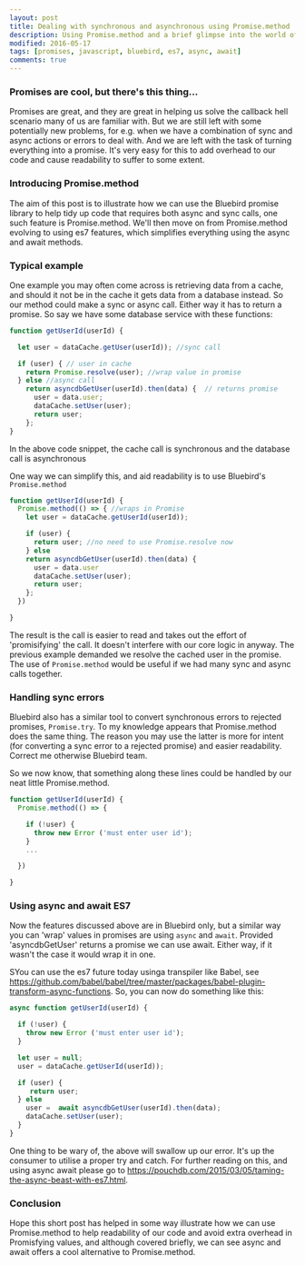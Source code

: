 ```yaml
---
layout: post
title: Dealing with synchronous and asynchronous using Promise.method
description: Using Promise.method and a brief glimpse into the world of async and await
modified: 2016-05-17
tags: [promises, javascript, bluebird, es7, async, await]
comments: true
---
```


### Promises are cool, but there's this thing...

Promises are great, and they are great in helping us solve the callback hell scenario many of us are familiar with. But we are still left with some potentially new problems, for e.g. when we have a combination of sync and async actions or errors to deal with. And we are left with the task of turning everything into a promise. It's very easy for this to add overhead to our code and cause readability to suffer to some extent.

### Introducing Promise.method

The aim of this post is to illustrate how we can use the Bluebird promise library to help tidy up code that requires both async and sync calls, one such feature is Promise.method. We'll then move on from Promise.method evolving to using es7 features, which simplifies everything using the async and await methods.

### Typical example

One example you may often come across is retrieving data from a cache, and should it not be in the cache it gets data from a database instead. So our method could make a sync or async call. Either way it has to return a promise. So say we have some database service with these functions:

```js
function getUserId(userId) {

  let user = dataCache.getUser(userId)); //sync call

  if (user) { // user in cache
    return Promise.resolve(user); //wrap value in promise
  } else //async call
    return asyncdbGetUser(userId).then(data) {  // returns promise
      user = data.user;
      dataCache.setUser(user);
      return user;
    };
}
```

In the above code snippet, the cache call is synchronous and the database call is asynchronous

One way we can simplify this, and aid readability is to use Bluebird's `Promise.method`

```js
function getUserId(userId) {
  Promise.method(() => { //wraps in Promise
    let user = dataCache.getUserId(userId));

    if (user) {
      return user; //no need to use Promise.resolve now
    } else
    return asyncdbGetUser(userId).then(data) {
      user = data.user
      dataCache.setUser(user);
      return user;
    };
  })

}
```

The result is the call is easier to read and takes out the effort of 'promisifying' the call. It doesn't interfere with our core logic in anyway. The previous example demanded we resolve the cached user in the promise. The use of `Promise.method` would be useful if we had many sync and async calls together.

### Handling sync errors

Bluebird also has a similar tool to convert synchronous errors to rejected promises, `Promise.try`. To my knowledge appears that Promise.method does the same thing. The reason you may use the latter is more for intent (for converting a sync error to a rejected promise) and easier readability. Correct me otherwise Bluebird team.

So we now know, that something along these lines could be handled by our neat little Promise.method.

```js
function getUserId(userId) {
  Promise.method(() => {

    if (!user) {
      throw new Error ('must enter user id');
    }
    ...

  })

}
```

### Using async and await ES7

Now the features discussed above are in Bluebird only, but a similar way you can 'wrap' values in promises are using `async` and `await`. Provided 'asyncdbGetUser' returns a promise we can use await. Either way, if it wasn't the case it would wrap it in one.

SYou can use the es7 future today usinga transpiler like Babel, see  https://github.com/babel/babel/tree/master/packages/babel-plugin-transform-async-functions. So, you can now do something like this:

```js
async function getUserId(userId) {

  if (!user) {
    throw new Error ('must enter user id');
  }

  let user = null;
  user = dataCache.getUserId(userId));

  if (user) {
     return user;
  } else
    user =  await asyncdbGetUser(userId).then(data);
    dataCache.setUser(user);
  }
}
```
One thing to be wary of, the above will swallow up our error. It's up the consumer to utilise a proper try and catch. For further reading on this, and using async await please go to https://pouchdb.com/2015/03/05/taming-the-async-beast-with-es7.html.

### Conclusion

Hope this short post has helped in some way illustrate how we can use Promise.method to help readability of our code and avoid extra overhead in Promisfying values, and although covered briefly, we can see async and await offers a cool alternative to Promise.method.

